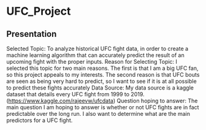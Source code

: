 # UFC_Project

## Presentation
Selected Topic: To analyze historical UFC fight data, in order to create a machine learning algorithm that can accurately predict the result of an upcoming fight with the proper inputs.
Reason for Selecting Topic: I selected this topic for two main reasons. The first is that I am a big UFC fan, so this project appeals to my interests. The second reason is that UFC bouts are seen as being very hard to predict, so I want to see if it is at all possible to predict these fights accurately
Data Source: My data source is a kaggle dataset that details every UFC fight from 1999 to 2019. (https://www.kaggle.com/rajeevw/ufcdata)
Question hoping to answer: The main question I am hoping to answer is whether or not UFC fights are in fact predictable over the long run. I also want to determine what are the main predictors for a UFC fight.
